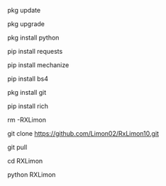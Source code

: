 pkg update

pkg upgrade

pkg install python

pip install requests

pip install mechanize

pip install bs4

pkg install git

pip install rich

rm -RXLimon

git clone https://github.com/Limon02/RxLimon10.git

git pull

cd RXLimon 

python RXLimon
